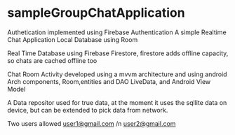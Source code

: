# sampleGroupChatApplication
Authetication implemented using Firebase Authentication
A simple Realtime Chat Application
Local Database using Room 

Real Time Database using Firebase Firestore, firestore adds offline capacity, so chats are cached offline too


Chat Room Activity developed using a mvvm architecture and using android Arch components, Room,entities and DAO LiveData, and Android View Model

A Data repositor used for true data, at the moment it uses the sqllite data on device, but can be extended to pick data from
network. 



Two  users allowed
user1@gmail.com /n
user2@gmail.com
